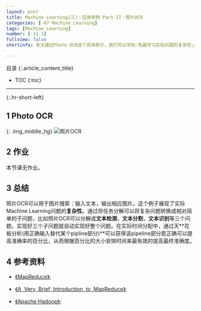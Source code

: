 ```yaml
---
layout: post
title: Machine Learning(三)：应用举例 Part II：照片OCR
categories: [-07 Machine Learning]
tags: [Machine Learning]
number: [-11.1]
fullview: false
shortinfo: 本文通过Photo OCR这个具体例子，我们可以学到:机器学习实际问题的复杂性;如何通过任务分解解决复杂性；以及如何通过天花板分析分配时间来更有效提高机器学习的准确度。

---
```

目录
{:.article_content_title}


* TOC
{:toc}

---
{:.hr-short-left}

## 1 Photo OCR ##

{: .img_middle_hg}
![照片OCR](/assets/images/posts/2015-05-11/照片OCR.png)


## 2 作业 ##

本节课无作业。

## 3 总结 ##

照片OCR可以用于图片搜索：输入文本，输出相应图片。这个例子展现了实际Machine Learning问题的**复杂性**。通过将任务分解可以将复杂问题转换成相对简单的子问题，比如照片OCR可以分解成**文本检测**，**文本分割**，**文本识别**等三个问题。实现好三个子问题就自动实现好整个问题。在实际时间分配中，通过天**花板分析(用正确输入替代某个pipline部分)**可以获得该pipeline部分若正确可以提高准确率的百分比，从而根据百分比的大小安排时间来最有效的提高最终准确度。

## 4 参考资料 ##

- [《MapReduce》](https://en.wikipedia.org/wiki/MapReduce);

- [《A  Very  Brief  Introduction  to  MapReduce》](http://hci.stanford.edu/courses/cs448g/a2/files/map_reduce_tutorial.pdf);

- [《Apache Hadoop》](https://en.wikipedia.org/wiki/Apache_Hadoop);




